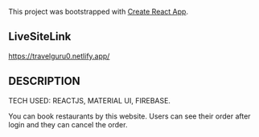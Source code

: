 This project was bootstrapped with [Create React App](https://github.com/facebook/create-react-app).

## LiveSiteLink
https://travelguru0.netlify.app/

## DESCRIPTION

TECH USED: REACTJS, MATERIAL UI, FIREBASE.

You can book restaurants by this website.
Users can see their order after login and they can cancel the order.

